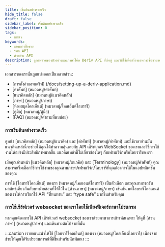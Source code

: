 ```yaml
---
title: เริ่มต้นอย่างรวดเร็ว
hide_title: false
draft: false
sidebar_label: เริ่มต้นอย่างรวดเร็ว
sidebar_position: 0
tags:
  - บทนำ
keywords:
  - แอพการซื้อขาย
  - รหัส API
  - ตัวอย่าง API
description: ดูภาพรวมของตัวอย่างและภาษาโค้ด Deriv API ที่มีอยู่ และวิธีใช้เพื่อสร้างแอพการซื้อขายของคุณ
---
```


เอกสารของเรานั้นถูกแบ่งออกเป็นหลายส่วน:

- [การตั้งค่าแอพเดริฟ] (/docs/setting-up-a-deriv-application.md)
- [คำศัพท์] (หมวดหมู่/คำศัพท์)
- [แนวคิดหลัก] (หมวดหมู่/แนวคิดหลัก)
- [ภาษา] (หมวดหมู่/ภาษา)
- [ห้องสมุดไคลเอ็นต์] (หมวดหมู่/ไคลเอ็นต์ไลบรารี)
- [คู่มือ] (หมวดหมู่/คู่มือ)
- [FAQ] (หมวดหมู่/คำถามที่พบบ่อย)

### การเริ่มต้นอย่างรวดเร็ว

ดูหน้า [แนวคิดหลัก] (หมวดหมู่/แนวคิด) และ [คำศัพท์] (หมวดหมู่/คำศัพท์) และใช้เวลาอ่านมัน แนวคิดเหล่านี้จะช่วยให้คุณได้ทำความคุ้นเคยกับ API เซิร์ฟเวอร์ WebSocket ของเราและวิธีการใช้งานได้อย่างมีประสิทธิภาพมากขึ้น แนวคิดเหล่านี้ไม่เกี่ยวข้องใดๆ กับเฟรมเวิร์กหรือไลบรารีของเรา

เมื่อคุณอ่านหน้า [แนวคิดหลัก] (หมวดหมู่/แนวคิด) และ [Terminology] (หมวดหมู่/คำศัพท์) คุณสามารถเริ่มเลือกวิธีการใช้งานของคุณตามภาษา/เฟรมเวิร์ก/ไลบรารีที่คุณต้องการใช้ในแอปพลิเคชันของคุณ

การใช้ [ไลบรารีไคลเอ็นต์] ของเรา (หมวดหมู่/ไคลเอนต์ไลบรารี) เป็นตัวเลือก และคุณสามารถรับผลลัพธ์เดียวกันกับบทช่วยสอนที่ให้ไว้ใน [ส่วนภาษา] (หมวดหมู่/ภาษา) เช่นกัน แต่ไลบรารีไคลเอนต์ของเราให้การเรียกใช้ API “ที่ทนทาน” และ “type safe” มากขึ้นสำหรับคุณ

### การใช้เซิร์ฟเวอร์ websocket ของเราโดยใช้เพียงฟีเจอร์ภาษาโปรแกรม

หากคุณต้องการใช้ API เซิร์ฟเวอร์ websocket ของเราด้วยภาษาการเข้ารหัสเฉพาะ ให้ดูที่ [ส่วนภาษา] (หมวดหมู่/ภาษา) และเดินทางต่อไปจากที่นั่น

:::caution
เราขอแนะนำให้ใช้ [ไลบรารีไคลเอ็นต์] ของเรา (หมวดหมู่/ไคลเอ็นต์ไลบรารี) เนื่องจากช่วยให้คุณได้รับประสบการณ์ที่ดีขึ้นสำหรับนักพัฒนา
:::
